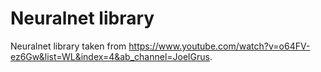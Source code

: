 # Neuralnet library

Neuralnet library taken from https://www.youtube.com/watch?v=o64FV-ez6Gw&list=WL&index=4&ab_channel=JoelGrus.